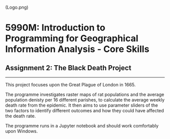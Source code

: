 (Logo.png)
# 5990M: Introduction to Programming for Geographical Information Analysis - Core Skills
## Assignment 2: The Black Death Project
------------------------------------
This project focuses upon the Great Plague of London in 1665. 

The programme investigates raster maps of rat populations and the average population denisty per 16 different parishes, to calculate the average weekly death rate from the epidemic. It then aims to use parameter sliders of the two factors to identify different outcomes and how they could have affected the death rate.

The programme runs in a Jupyter notebook and should work comfortably upon Windows. 
